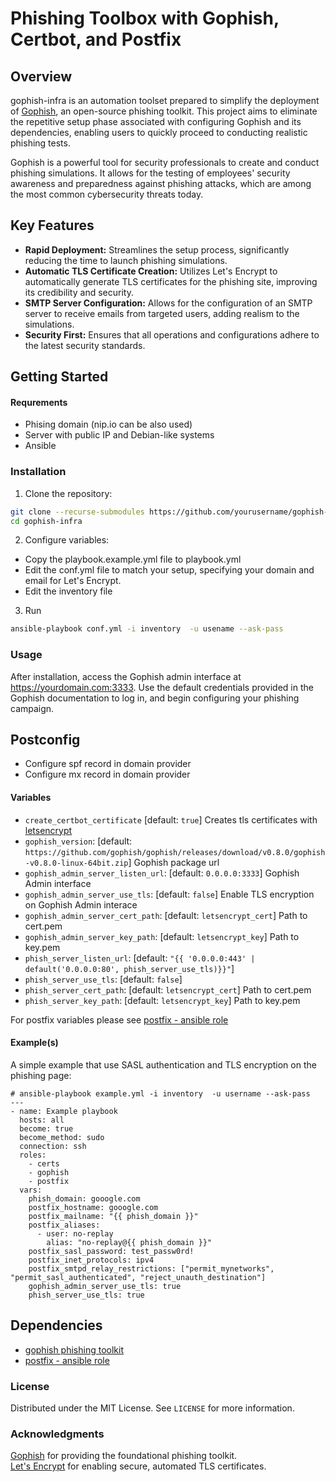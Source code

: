 # Phishing Toolbox with Gophish, Certbot, and Postfix

## Overview
gophish-infra is an automation toolset prepared to simplify the deployment of [Gophish](https://github.com/gophish/gophish), an open-source phishing toolkit. This project aims to eliminate the repetitive setup phase associated with configuring Gophish and its dependencies, enabling users to quickly proceed to conducting realistic phishing tests.

Gophish is a powerful tool for security professionals to create and conduct phishing simulations. It allows for the testing of employees' security awareness and preparedness against phishing attacks, which are among the most common cybersecurity threats today.

## Key Features
* **Rapid Deployment:** Streamlines the setup process, significantly reducing the time to launch phishing simulations.
* **Automatic TLS Certificate Creation:** Utilizes Let's Encrypt to automatically generate TLS certificates for the phishing site, improving its credibility and security.
* **SMTP Server Configuration:** Allows for the configuration of an SMTP server to receive emails from targeted users, adding realism to the simulations.
* **Security First:** Ensures that all operations and configurations adhere to the latest security standards.

## Getting Started
#### Requrements
- Phising domain (nip.io can be also used)
- Server with public IP and Debian-like systems
- Ansible

### Installation
1. Clone the repository:
```bash
git clone --recurse-submodules https://github.com/yourusername/gophish-infra.git
cd gophish-infra
```

2. Configure variables:
* Copy the playbook.example.yml file to playbook.yml
* Edit the conf.yml file to match your setup, specifying your domain and email for Let's Encrypt.
* Edit the inventory file

3. Run
```bash
ansible-playbook conf.yml -i inventory  -u usename --ask-pass
```

### Usage
After installation, access the Gophish admin interface at https://yourdomain.com:3333. Use the default credentials provided in the Gophish documentation to log in, and begin configuring your phishing campaign.

## Postconfig
- Configure spf record in domain provider
- Configure mx record in domain provider


#### Variables
* `create_certbot_certificate` [default: `true`] Creates tls certificates with [letsencrypt](https://letsencrypt.org/)
* `gophish_version`: [default: `https://github.com/gophish/gophish/releases/download/v0.8.0/gophish-v0.8.0-linux-64bit.zip`] Gophish package url
* `gophish_admin_server_listen_url`: [default: `0.0.0.0:3333`] Gophish Admin interface
* `gophish_admin_server_use_tls`: [default: `false`] Enable TLS encryption on Gophish Admin interace
* `gophish_admin_server_cert_path`: [default: `letsencrypt_cert`] Path to cert.pem
* `gophish_admin_server_key_path`: [default: `letsencrypt_key`] Path to key.pem
* `phish_server_listen_url`: [default: `"{{ '0.0.0.0:443' | default('0.0.0.0:80', phish_server_use_tls)}}"`]
* `phish_server_use_tls`: [default: `false`]
* `phish_server_cert_path`: [default: `letsencrypt_cert`] Path to cert.pem
* `phish_server_key_path`: [default: `letsencrypt_key`] Path to key.pem

For postfix variables please see [postfix - ansible role](https://github.com/Oefenweb/ansible-postfix)


#### Example(s)

A simple example that use SASL authentication and TLS encryption on the phishing page:

```
# ansible-playbook example.yml -i inventory  -u username --ask-pass
---
- name: Example playbook
  hosts: all
  become: true
  become_method: sudo
  connection: ssh
  roles:
    - certs
    - gophish
    - postfix
  vars:
    phish_domain: gooogle.com
    postfix_hostname: gooogle.com
    postfix_mailname: "{{ phish_domain }}"
    postfix_aliases:
      - user: no-replay
        alias: "no-replay@{{ phish_domain }}"
    postfix_sasl_password: test_passw0rd!
    postfix_inet_protocols: ipv4
    postfix_smtpd_relay_restrictions: ["permit_mynetworks", "permit_sasl_authenticated", "reject_unauth_destination"]
    gophish_admin_server_use_tls: true
    phish_server_use_tls: true
```

## Dependencies
- [gophish phishing toolkit](https://github.com/gophish/gophish)
- [postfix - ansible role](https://github.com/Oefenweb/ansible-postfix)

### License
Distributed under the MIT License. See `LICENSE` for more information.

### Acknowledgments
[Gophish](https://github.com/gophish/gophish) for providing the foundational phishing toolkit.  
[Let's Encrypt](https://letsencrypt.org/) for enabling secure, automated TLS certificates.
